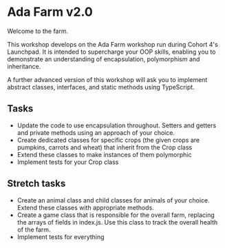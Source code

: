 # Ada Farm v2.0

Welcome to the farm.

This workshop develops on the Ada Farm workshop run during Cohort 4's Launchpad. It is intended to supercharge your OOP skills, enabling you to demonstrate an understanding of encapsulation, polymorphism and inheritance.

A further advanced version of this workshop will ask you to implement abstract classes, interfaces, and static methods using TypeScript.

## Tasks

* Update the code to use encapsulation throughout. Setters and getters and private methods using an approach of your choice.
* Create dedicated classes for specific crops (the given crops are pumpkins, carrots and wheat) that inherit from the Crop class
* Extend these classes to make instances of them polymorphic
* Implement tests for your Crop class

## Stretch tasks

* Create an animal class and child classes for animals of your choice. Extend these classes with appropriate methods.
* Create a game class that is responsible for the overall farm, replacing the arrays of fields in index.js. Use this class to track the overall health of the farm.
* Implement tests for everything
